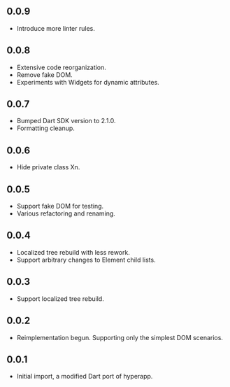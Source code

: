 ## 0.0.9
- Introduce more linter rules.

## 0.0.8
- Extensive code reorganization.
- Remove fake DOM.
- Experiments with Widgets for dynamic attributes.

## 0.0.7
- Bumped Dart SDK version to 2.1.0.
- Formatting cleanup.

## 0.0.6

- Hide private class Xn.

## 0.0.5

- Support fake DOM for testing.
- Various refactoring and renaming.

## 0.0.4

- Localized tree rebuild with less rework.
- Support arbitrary changes to Element child lists.

## 0.0.3

- Support localized tree rebuild.

## 0.0.2

- Reimplementation begun. Supporting only the simplest DOM scenarios.

## 0.0.1

- Initial import, a modified Dart port of hyperapp.
